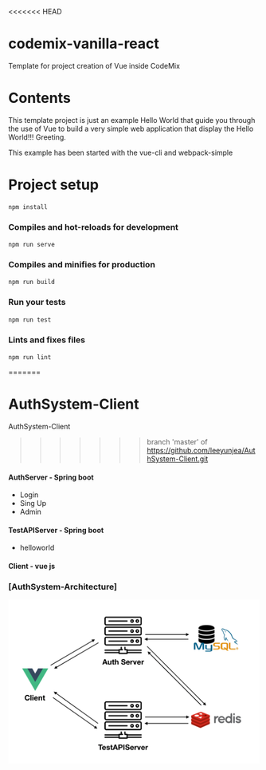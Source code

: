 <<<<<<< HEAD
# codemix-vanilla-react

Template for project creation of Vue inside CodeMix

# Contents

This template project is just an example Hello World that guide you through the use of Vue to build a very simple web application that display the Hello World!!! Greeting.

This example has been started with the vue-cli and webpack-simple

# Project setup
```
npm install
```

### Compiles and hot-reloads for development
```
npm run serve
```

### Compiles and minifies for production
```
npm run build
```

### Run your tests
```
npm run test
```

### Lints and fixes files
```
npm run lint
```
=======
# AuthSystem-Client
AuthSystem-Client
>>>>>>> branch 'master' of https://github.com/leeyunjea/AuthSystem-Client.git

#### AuthServer - Spring boot
  * Login
  * Sing Up
  * Admin
#### TestAPIServer - Spring boot
  * helloworld
  
#### Client - vue js

### [AuthSystem-Architecture]

![AuthServer Architecture](./AuthSystem.png)
